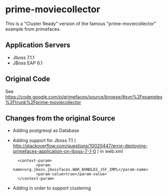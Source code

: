 prime-moviecollector
====================

This is a "Cluster Ready" version of the famous "prime-moviecollector" example from primefaces.

Application Servers
------------ 
* Jboss 7.1.1
* JBoss EAP 6.1 

Original Code
------------
See https://code.google.com/p/primefaces/source/browse/#svn%2Fexamples%2Ftrunk%2Fprime-moviecollector 

Changes from the original Source 
------------
* Adding postgresql as Database
* Adding support for Jboss 7.1 ( http://stackoverflow.com/questions/10020447/error-deploying-primefaces-application-on-jboss-7-1-0 ) in web.xml

		<context-param>
			    <param-name>org.jboss.jbossfaces.WAR_BUNDLES_JSF_IMPL</param-name>
			    <param-value>true</param-value>
		</context-param>
		 
* Adding  <distributable/> in order to support clustering
 
